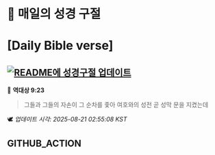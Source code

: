 # 🙏 매일의 성경 구절
# [Daily Bible verse]
## [![README에 성경구절 업데이트](https://github.com/DONGSUKA/first_test/actions/workflows/update-readme-bible.yml/badge.svg)](https://github.com/DONGSUKA/first_test/actions/workflows/update-readme-bible.yml)
<!-- START_BIBLE_VERSE -->
📖 **역대상 9:23**
> 그들과 그들의 자손이 그 순차를 좇아 여호와의 성전 곧 성막 문을 지켰는데

🕊️ _업데이트 시각: 2025-08-21 02:55:08 KST_
  <!-- END_BIBLE_VERSE -->
## GITHUB_ACTION
